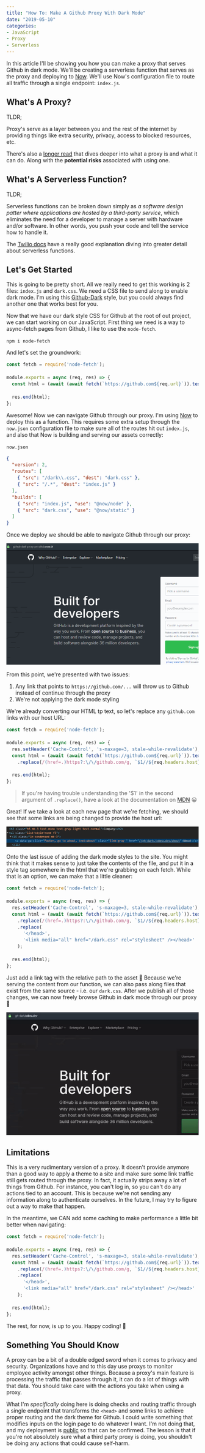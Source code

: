 ```yaml
---
title: "How To: Make A Github Proxy With Dark Mode"
date: "2019-05-10"
categories:
- JavaScript
- Proxy
- Serverless
---
```


In this article I'll be showing you how you can make a proxy that serves Github in dark mode. We'll be creating a serverless function that serves as the proxy and deploying to [Now](https://zeit.co/now). We'll use Now's configuration file to route all traffic through a single endpoint: `index.js`. 

## What's A Proxy?
TLDR;

Proxy's serve as a layer between you and the rest of the internet by providing things like extra security, privacy, access to blocked resources, etc.

There's also a [longer read](https://www.varonis.com/blog/what-is-a-proxy-server/) that dives deeper into what a proxy is and what it can do. Along with the **potential risks** associated with using one.

## What's A Serverless Function?
TLDR;

Serverless functions can be broken down simply as _a software design patter where applications are hosted by a third-party service_, which eliminates the need for a developer to manage a server with hardware and/or software. In other words, you push your code and tell the service how to handle it. 

The [Twilio docs](https://www.twilio.com/docs/glossary/what-is-serverless-architecture) have a really good explanation diving into greater detail about serverless functions.

## Let's Get Started
This is going to be pretty short. All we really need to get this working is 2 files: `index.js` and `dark.css`. We need a CSS file to send along to enable dark mode. I'm using this [Github-Dark](https://github.com/StylishThemes/GitHub-Dark) style, but you could always find another one that works best for you.

Now that we have our dark style CSS for Github at the root of out project, we can start working on our JavaScript. First thing we need is a way to async-fetch pages from Github, I like to use the `node-fetch`.

`npm i node-fetch`

And let's set the groundwork:

```js
const fetch = require('node-fetch');

module.exports = async (req, res) => {
  const html = (await (await fetch(`https://github.com${req.url}`)).text())

  res.end(html);
};
```

Awesome! Now we can navigate Github through our proxy. I'm using [Now](https://zeit.co/now) to deploy this as a function. This requires some extra setup through the `now.json` configuration file to make sure all of the routes hit out `index.js`, and also that Now is building and serving our assets correctly:

`now.json`
```json {4-5,8-9}
{
  "version": 2,
  "routes": [
    { "src": "/dark\\.css", "dest": "dark.css" },
    { "src": "/.*", "dest": "index.js" }
  ],
  "builds": [
    { "src": "index.js", "use": "@now/node" }, 
    { "src": "dark.css", "use": "@now/static" }
  ]
}
```

Once we deploy we should be able to navigate Github through our proxy:

![Github Proxy](./src/images/light.png)

From this point, we're presented with two issues:
1. Any link that points to `https://github.com/...` will throw us to Github instead of continue through the proxy
2. We're not applying the dark mode styling

We're already converting our HTML tp text, so let's replace any `github.com` links with our host URL:

```js {6}
const fetch = require('node-fetch');

module.exports = async (req, res) => {
  res.setHeader('Cache-Control', 's-maxage=3, stale-while-revalidate');
  const html = (await (await fetch(`https://github.com${req.url}`)).text())
    .replace(/(href=.)https?:\/\/github.com/g, `$1//${req.headers.host}`);
    
  res.end(html);
};
```

> If you're having trouble understanding the '$1' in the second argument of `.replace()`, have a look at the documentation on [MDN](https://developer.mozilla.org/en-US/docs/Web/JavaScript/Reference/Global_Objects/String/replace#Description) <span class="normal">😀</span>

Great! If we take a look at each new page that we're fetching, we should see that some links are being changed to provide the host url:

![developer console](./src/images/console.png)

Onto the last issue of adding the dark mode styles to the site. You might think that it makes sense to just take the contents of the file, and put it in a style tag somewhere in the html that we're grabbing on each fetch. While that is an option, we can make that a little cleaner:

```js {7-10}
const fetch = require('node-fetch');

module.exports = async (req, res) => {
  res.setHeader('Cache-Control', 's-maxage=3, stale-while-revalidate');
  const html = (await (await fetch(`https://github.com${req.url}`)).text())
    .replace(/(href=.)https?:\/\/github.com/g, `$1//${req.headers.host}`)
    .replace(
      '</head>',
      '<link media="all" href="/dark.css" rel="stylesheet" /></head>'
    );
  
  res.end(html);
};
```

Just add a link tag with the relative path to the asset 🥳 Because we're serving the content from our function, we can also pass along files that exist from the same source - i.e. our `dark.css`. After we publish all of those changes, we can now freely browse Github in dark mode through our proxy 🎉

![dark mode github](./src/images/dark-mode.gif)

## Limitations
This is a very rudimentary version of a proxy. It doesn't provide anymore than a good way to apply a theme to a site and make sure some link traffic still gets routed through the proxy. In fact, it actually strips away a lot of things from Github. For instance, you can't log in, so you can't do any actions tied to an account. This is because we're not sending any information along to authenticate ourselves. In the future, I may try to figure out a way to make that happen.

In the meantime, we CAN add some caching to make performance a little bit better when navigating:

```js {4}
const fetch = require('node-fetch');

module.exports = async (req, res) => {
  res.setHeader('Cache-Control', 's-maxage=3, stale-while-revalidate');
  const html = (await (await fetch(`https://github.com${req.url}`)).text())
    .replace(/(href=.)https?:\/\/github.com/g, `$1//${req.headers.host}`)
    .replace(
      '</head>',
      '<link media="all" href="/dark.css" rel="stylesheet" /></head>'
    );
  
  res.end(html);
};
```

The rest, for now, is up to you. Happy coding! 💙

## Something You Should Know
A proxy can be a bit of a double edged sword when it comes to privacy and security. Organizations have and to this day use proxys to monitor employee activity amongst other things. Because a proxy's main feature is processing the traffic that passes through it, it can do a lot of things with that data. You should take care with the actions you take when using a proxy.

What I'm _specifically_ doing here is doing checks and routing traffic through a single endpoint that transforms the `<head>` and some links to achieve proper routing and the dark theme for Github. I could write something that modifies inputs on the login page to do whatever I want. I'm not doing that, and my deployment is [public](https://zeit.co/devjmetivier/github-dark-proxy/n9ryltgq4) so that can be confirmed. The lesson is that if you're not absolutely sure what a third party proxy is doing, you shouldn't be doing any actions that could cause self-harm.
